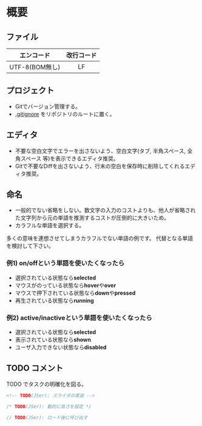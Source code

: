 # 概要

## ファイル

| エンコード | 改行コード |
|:-:|:-:|
| UTF-8(BOM無し) | LF |

## プロジェクト

- Gitでバージョン管理する。
- [.gitignore](https://github.com/trymore/gitignore) をリポジトリのルートに置く。

## エディタ

- 不要な空白文字でエラーを出さないよう、空白文字(タブ, 半角スペース, 全角スペース 等)を表示できるエディタ推奨。
- Gitで不要なDiffを出さないよう、行末の空白を保存時に削除してくれるエディタ推奨。

## 命名

- 一般的でない省略をしない。数文字の入力のコストよりも、他人が省略された文字列から元の単語を推測するコストが圧倒的に大きいため。
- カラフルな単語を選択する。

多くの意味を連想させてしまうカラフルでない単語の例です。
代替となる単語を検討して下さい。

### 例1) on/offという単語を使いたくなったら
* 選択されている状態なら**selected**
* マウスがのっている状態なら**hover**や**over**
* マウスで押下されている状態なら**down**や**pressed**
* 再生されている状態なら**running**

### 例2) active/inactiveという単語を使いたくなったら
* 選択されている状態なら**selected**
* 表示されている状態なら**shown**
* ユーザ入力できない状態なら**disabled**

## TODO コメント

TODO でタスクの明確化を図る。

```html
<!-- TODO(JSer): スライダの実装 -->
```
```css
/* TODO(JSer): 動的に高さを設定 */
```
```javascript
// TODO(JSer): ロード後に呼び出す
```
